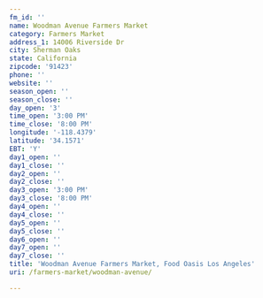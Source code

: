 ```yaml
---
fm_id: ''
name: Woodman Avenue Farmers Market
category: Farmers Market
address_1: 14006 Riverside Dr
city: Sherman Oaks
state: California
zipcode: '91423'
phone: ''
website: ''
season_open: ''
season_close: ''
day_open: '3'
time_open: '3:00 PM'
time_close: '8:00 PM'
longitude: '-118.4379'
latitude: '34.1571'
EBT: 'Y'
day1_open: ''
day1_close: ''
day2_open: ''
day2_close: ''
day3_open: '3:00 PM'
day3_close: '8:00 PM'
day4_open: ''
day4_close: ''
day5_open: ''
day5_close: ''
day6_open: ''
day7_open: ''
day7_close: ''
title: 'Woodman Avenue Farmers Market, Food Oasis Los Angeles'
uri: /farmers-market/woodman-avenue/

---
```

